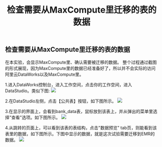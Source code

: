 ﻿---
title: "检查需要从MaxCompute里迁移的表的数据"
chapter: false
weight: 121
---

## 检查需要从MaxCompute里迁移的表的数据

在本实验，会显示MaxCompute里、确认需要被迁移的数据。
整个过程通过截图的形式展现，因为MaxCompute里的数据已经准备好了，所以并不会实际的访问阿里云DataWorks以及MaxCompute里。

1.进入DataWorks控制台，进入工作空间，点击你的工作空间，进入DataStudio。类似下图:
![](/images/MaxComputeToEMR/dataworks1.png)

2.在DataStudio左侧，点击【公共表】按钮，如下图所示。
![](/images/MaxComputeToEMR/tableInDataStudio.png)

3.在显示的界面上，会看到bank_data表，鼠标放到该表上，并从弹出的菜单里选择"查看"选项。如下图所示。
![](/images/MaxComputeToEMR/viewData.png)

4.从跳转的页面上，可以看到该表的表结构，点击"数据预览" tab页，则能看到该表里的数据，如下图所示。下图中显示的数据，就是这次试验需要迁移到EMR的数据。
![](/images/MaxComputeToEMR/showDataResults.png)

